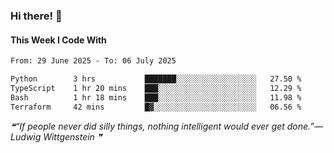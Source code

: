 ### Hi there! 👋

#### This Week I Code With
<!--START_SECTION:waka-->

```txt
From: 29 June 2025 - To: 06 July 2025

Python        3 hrs           ███████░░░░░░░░░░░░░░░░░░   27.50 %
TypeScript    1 hr 20 mins    ███░░░░░░░░░░░░░░░░░░░░░░   12.29 %
Bash          1 hr 18 mins    ███░░░░░░░░░░░░░░░░░░░░░░   11.98 %
Terraform     42 mins         █▓░░░░░░░░░░░░░░░░░░░░░░░   06.56 %
```

<!--END_SECTION:waka-->

<!--STARTS_HERE_QUOTE_README-->
<i>❝“If people never did silly things, nothing intelligent would ever get done.”— Ludwig Wittgenstein   ❞</i>
<!--ENDS_HERE_QUOTE_README-->
